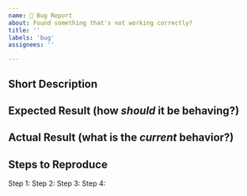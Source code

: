 ```yaml
---
name: 🐞 Bug Report
about: Found something that's not working correctly?
title: ''
labels: 'bug'
assignees: ''

---
```


## Short Description

## Expected Result (how *should* it be behaving?)

## Actual Result (what is the *current* behavior?)

## Steps to Reproduce

Step 1:
Step 2:
Step 3:
Step 4:

